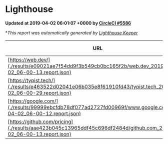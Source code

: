 
# Lighthouse

**Updated at 2019-04-02 06:01:07 +0000 by [CircleCI #5586](https://circleci.com/gh/ItinerisLtd/lighthouse-keeper-example/5586)**

**This report was automatically generated by [Lighthouse Keeper](https://github.com/itinerisltd/lighthouse-keeper)*

| URL | Performance | Accessibility | Best Practices | SEO | PWA | Updated At |
| --- | --- | --- | --- | --- | --- | --- |
| [https://web.dev/](./results/e09021ae7f54dd9f3b549cb0bc165f2b/web.dev_2019-04-02_06-00-13.report.json) | 0.97 | 0.93 | 1 | 0.96 | 1 | 2019-04-02T06:00:13.741Z |
| [https://typist.tech/](./results/e463522d02041e06b035e8f61910fd43/typist.tech_2019-04-02_06-00-29.report.json) | 1 |  |  |  |  | 2019-04-02T06:00:29.053Z |
| [https://google.com/](./results/99999ebcfdb78df077ad2727fd00969f/www.google.com_2019-04-02_06-00-12.report.json) | 0.95 | 0.71 | 0.93 | 0.82 | 0.58 | 2019-04-02T06:00:12.856Z |
| [https://github.com/pricing](./results/aae423b045c13965ddf45c696df2484d/github.com_2019-04-02_06-00-13.report.json) | 0.87 | 0.89 | 0.93 | 0.9 | 0.58 | 2019-04-02T06:00:13.017Z |
